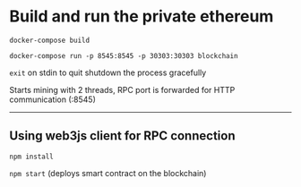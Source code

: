 # Build and run the private ethereum #

`docker-compose build`

`docker-compose run -p 8545:8545 -p 30303:30303 blockchain`

`exit` on stdin to quit shutdown the process gracefully

Starts mining with 2 threads, RPC port is forwarded for HTTP communication (:8545)

---

## Using web3js client for RPC connection ##

`npm install`

`npm start` (deploys smart contract on the blockchain)
